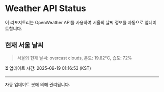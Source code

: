 
# Weather API Status

이 리포지토리는 OpenWeather API를 사용하여 서울의 날씨 정보를 자동으로 업데이트합니다.

## 현재 서울 날씨
> 서울의 현재 날씨: overcast clouds, 온도: 19.82°C, 습도: 72%

⏳ 업데이트 시간: 2025-09-19 01:16:53 (KST)

---
자동 업데이트 봇에 의해 관리됩니다.
